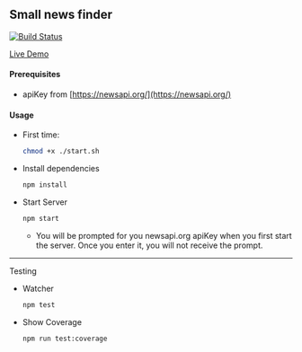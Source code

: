## Small news finder

[![Build Status](https://travis-ci.org/dankreiger/news-finder.svg?branch=master)](https://travis-ci.org/dankreiger/news-finder)

[Live Demo](https://news-finder.surge.sh/)

#### Prerequisites

- apiKey from [https://newsapi.org/](https://newsapi.org/)

#### Usage

- First time:

  ```sh
  chmod +x ./start.sh
  ```

- Install dependencies

  ```sh
  npm install
  ```

- Start Server

  ```sh
  npm start
  ```

  - You will be prompted for you newsapi.org apiKey when you first start the server. Once you enter it, you will not receive the prompt.

***

Testing

- Watcher
  
  ```sh
  npm test
  ```

- Show Coverage

  ```sh
  npm run test:coverage
  ```

